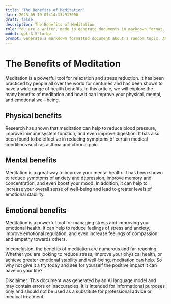 ```yaml
---
title: 'The Benefits of Meditation'
date: 2023-05-19 07:14:13.917000
draft: false
description: The Benefits of Meditation
role: You are a writer, made to generate documents in markdown format. It is very important that all of the documents you generate are in valid markdown format.
model: gpt-3.5-turbo
prompt: Generate a markdown formatted document about a random topic. At the bottom, include a disclaimer explaining that the document was generated by you. The first line of the document should be the title. Make sure that the entire document is in proper markdown format, using a mix of various tags to make the document visually appealing.
---
```


# The Benefits of Meditation

Meditation is a powerful tool for relaxation and stress reduction. It has been practiced by people all over the world for centuries and has been shown to have a wide range of health benefits. In this article, we will explore the many benefits of meditation and how it can improve your physical, mental, and emotional well-being.

## Physical benefits

Research has shown that meditation can help to reduce blood pressure, improve immune system function, and even improve digestion. It has also been found to be effective in reducing symptoms of certain medical conditions such as asthma and chronic pain.

## Mental benefits

Meditation is a great way to improve your mental health. It has been shown to reduce symptoms of anxiety and depression, improve memory and concentration, and even boost your mood. In addition, it can help to increase your overall sense of well-being and lead to greater levels of emotional stability.

## Emotional benefits

Meditation is a powerful tool for managing stress and improving your emotional health. It can help to reduce feelings of stress and anxiety, improve emotional regulation, and even increase feelings of compassion and empathy towards others.

In conclusion, the benefits of meditation are numerous and far-reaching. Whether you are looking to reduce stress, improve your physical health, or achieve greater emotional stability and well-being, meditation can help. So why not give it a try today and see for yourself the positive impact it can have on your life?

Disclaimer: This document was generated by an AI language model and may contain errors or inaccuracies. It is intended for informational purposes only and should not be used as a substitute for professional advice or medical treatment.